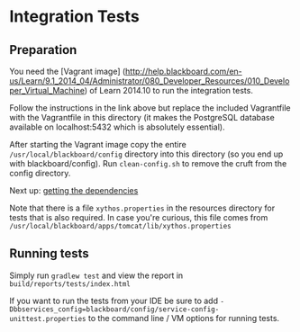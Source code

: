 Integration Tests
===

Preparation
---
You need the [Vagrant image]
(http://help.blackboard.com/en-us/Learn/9.1_2014_04/Administrator/080_Developer_Resources/010_Developer_Virtual_Machine)
of Learn 2014.10 to run the integration tests.

Follow the instructions in the link above but replace the included Vagrantfile 
with the Vagrantfile in this directory (it makes the PostgreSQL database 
available on localhost:5432 which is absolutely essential).

After starting the Vagrant image copy the entire `/usr/local/blackboard/config` 
directory into this directory (so you end up with blackboard/config). Run 
`clean-config.sh` to remove the cruft from the config directory.

Next up: [getting the dependencies](systemlib/readme.md)

Note that there is a file `xythos.properties` in the resources directory for 
tests that is also required. In case you're curious, this file comes from 
`/usr/local/blackboard/apps/tomcat/lib/xythos.properties`

Running tests
---
Simply run `gradlew test` and view the report in `build/reports/tests/index.html`

If you want to run the tests from your IDE be sure to add 
`-Dbbservices_config=blackboard/config/service-config-unittest.properties` to 
the command line / VM options for running tests.
